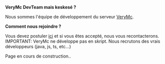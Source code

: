 **VeryMc DevTeam mais keskesé ?**

Nous sommes l'équipe de développement du serveur [VeryMc](https://discord.verymc.fr).

**Comment nous rejoindre ?**

Vous devez postuler [ici](https://comply.verymc.fr/jobs/dev/) et si vous êtes accepté, nous vous recontacterons.
IMPORTANT: VeryMc ne développe pas en skript. Nous recrutons des vrais développeurs (java, js, ts, etc...)

Page en cours de construction..
